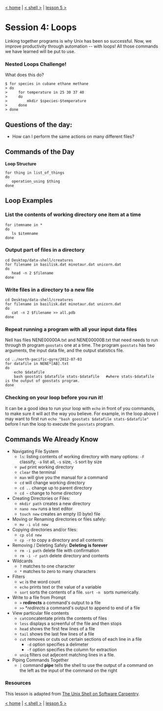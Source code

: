 [< home](/) | [< shell >](/shell/) | [lesson 5 >](/shell/shell-5/)

# Session 4: Loops
Linking together programs is why Unix has been so successful.
Now, we improve productivity through automation -- with loops!
All those commands we have learned will be put to use.

### Nested Loops Challenge!
What does this do?

```
$ for species in cubane ethane methane
> do
>     for temperature in 25 30 37 40
>     do
>         mkdir $species-$temperature
>     done
> done
```

## Questions of the day:
- How can I perform the same actions on many different files?

## Commands of the Day
**Loop Structure**
```{Loop Structure}
for thing in list_of_things
do
   operation_using $thing
done
```

## Loop Examples

### List the contents of working directory one item at a time
```
for itemname in *
do
   ls $itemname
done
```

### Output part of files in a directory
```
cd Desktop/data-shell/creatures
for filename in basilisk.dat minotaur.dat unicorn.dat
do 
   head -n 2 $filename
done
```

### Write files in a directory to a new file
```
cd Desktop/data-shell/creatures
for filename in basilisk.dat minotaur.dat unicorn.dat
do 
   cat -n 2 $filename >> all.pdb
done
```

### Repeat running a program with all your input data files
Nell has files NENE00000A.txt and NENE00000B.txt that need needs to run through th program
`goostats` one at a time.  The program `goostats` has two arguments, the input data file, and the output statistics file.

```
cd ../north-pacific-gyre/2012-07-03
for datafile in NENE*[AB].txt
do
    echo $datafile
    bash goostats $datafile stats-$datafile   #where stats-$datafile is the output of goostats program.
done
```

### Checking on your loop before you run it!
It can be a good idea to run your loop with `echo` in front of you commands, to make sure it will act the way you believe.  For example, in the loop above I may want to first run `echo "bash goostats $datafile stats-$datafile"` before I run the loop to execute the `goostats` program.  

## Commands We Already Know
- Navigating File System
  - `ls`: listing contents of working directory with many options: `-F` classify, `-a` list all, `-s` size, `-S` sort by size
  - `pwd` print working directory
  - `clear` the terminal
  - `man` will give you the manual for a command
  - `cd` will change working directory
  - `cd ..` change up to parent directory
  - `cd ~` change to home directory
- Creating Directories or Files:
  - `mkdir path` creates a new directory
  - `nano new` runs a text editor 
  - `touch new` creates an empty (0 byte) file
- Moving or Renaming directories or files safely:
  - `mv -i old new` 
- Copying directories and/or files:  
  - `cp old new` 
  - `cp -r` to copy a directory and all contents
- Removing / Deleting Safely: **Deleting is forever**
  - `rm -i path` delete file with confirmation
  - `rm -i -r path` delete directory and contents    
- Wildcards
  - `?` matches to one character
  - `*` matches to zero to many characters
- Filters 
  - `wc` is the word count 
  - `echo` prints text or the value of a variable
  - `sort` sorts the contents of a file.  `sort -n ` sorts numerically.
- Write to a file from Prompt
  - `>` **redirects** a command's output to a file 
  - `>>` **redirects* a command's output to append to end of a file 
- View particular file contents
  - `cat`concatentate prints the contents of files
  - `less` displays a screenful of the file and then stops
  - `head` shows the first few lines of a file
  - `tail` shows the last few lines of a file
  - `cut` removes or cuts out certain sections of each line in a file
     - `-d` option specifies a delimeter 
     - `-f` option specifies the column for extraction
  - `uniq` filters out adjecent matching lines in a file.
- Piping Commands Together
  - `|` command **pipe** tells the shell to use the output of a command on the left as the input of the command on the right
  

### Resources
This lesson is adapted from [The Unix Shell on Software Carpentry](http://swcarpentry.github.io/shell-novice/).


[< home](/) | [< shell >](/shell/) | [lesson 5 >](/shell/shell-5/)
